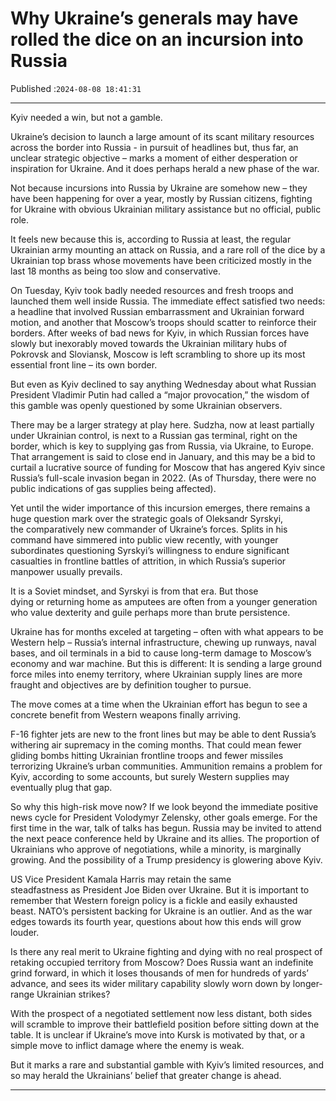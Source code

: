 # Why Ukraine’s generals may have rolled the dice on an incursion into Russia

Published :`2024-08-08 18:41:31`

---

Kyiv needed a win, but not a gamble.

Ukraine’s decision to launch a large amount of its scant military resources across the border into Russia - in pursuit of headlines but, thus far, an unclear strategic objective – marks a moment of either desperation or inspiration for Ukraine. And it does perhaps herald a new phase of the war.

Not because incursions into Russia by Ukraine are somehow new – they have been happening for over a year, mostly by Russian citizens, fighting for Ukraine with obvious Ukrainian military assistance but no official, public role.

It feels new because this is, according to Russia at least, the regular Ukrainian army mounting an attack on Russia, and a rare roll of the dice by a Ukrainian top brass whose movements have been criticized mostly in the last 18 months as being too slow and conservative.

On Tuesday, Kyiv took badly needed resources and fresh troops and launched them well inside Russia. The immediate effect satisfied two needs: a headline that involved Russian embarrassment and Ukrainian forward motion, and another that Moscow’s troops should scatter to reinforce their borders. After weeks of bad news for Kyiv, in which Russian forces have slowly but inexorably moved towards the Ukrainian military hubs of Pokrovsk and Sloviansk, Moscow is left scrambling to shore up its most essential front line – its own border.

But even as Kyiv declined to say anything Wednesday about what Russian President Vladimir Putin had called a “major provocation,” the wisdom of this gamble was openly questioned by some Ukrainian observers.

There may be a larger strategy at play here. Sudzha, now at least partially under Ukrainian control, is next to a Russian gas terminal, right on the border, which is key to supplying gas from Russia, via Ukraine, to Europe. That arrangement is said to close end in January, and this may be a bid to curtail a lucrative source of funding for Moscow that has angered Kyiv since Russia’s full-scale invasion began in 2022. (As of Thursday, there were no public indications of gas supplies being affected).

Yet until the wider importance of this incursion emerges, there remains a huge question mark over the strategic goals of Oleksandr Syrskyi, the comparatively new commander of Ukraine’s forces. Splits in his command have simmered into public view recently, with younger subordinates questioning Syrskyi’s willingness to endure significant casualties in frontline battles of attrition, in which Russia’s superior manpower usually prevails.

It is a Soviet mindset, and Syrskyi is from that era. But those dying or returning home as amputees are often from a younger generation who value dexterity and guile perhaps more than brute persistence.

Ukraine has for months exceled at targeting – often with what appears to be Western help – Russia’s internal infrastructure, chewing up runways, naval bases, and oil terminals in a bid to cause long-term damage to Moscow’s economy and war machine. But this is different: It is sending a large ground force miles into enemy territory, where Ukrainian supply lines are more fraught and objectives are by definition tougher to pursue.

The move comes at a time when the Ukrainian effort has begun to see a concrete benefit from Western weapons finally arriving.

F-16 fighter jets are new to the front lines but may be able to dent Russia’s withering air supremacy in the coming months. That could mean fewer gliding bombs hitting Ukrainian frontline troops and fewer missiles terrorizing Ukraine’s urban communities. Ammunition remains a problem for Kyiv, according to some accounts, but surely Western supplies may eventually plug that gap.

So why this high-risk move now? If we look beyond the immediate positive news cycle for President Volodymyr Zelensky, other goals emerge. For the first time in the war, talk of talks has begun. Russia may be invited to attend the next peace conference held by Ukraine and its allies. The proportion of Ukrainians who approve of negotiations, while a minority, is marginally growing. And the possibility of a Trump presidency is glowering above Kyiv.

US Vice President Kamala Harris may retain the same steadfastness as President Joe Biden over Ukraine. But it is important to remember that Western foreign policy is a fickle and easily exhausted beast. NATO’s persistent backing for Ukraine is an outlier. And as the war edges towards its fourth year, questions about how this ends will grow louder.

Is there any real merit to Ukraine fighting and dying with no real prospect of retaking occupied territory from Moscow? Does Russia want an indefinite grind forward, in which it loses thousands of men for hundreds of yards’ advance, and sees its wider military capability slowly worn down by longer-range Ukrainian strikes?

With the prospect of a negotiated settlement now less distant, both sides will scramble to improve their battlefield position before sitting down at the table. It is unclear if Ukraine’s move into Kursk is motivated by that, or a simple move to inflict damage where the enemy is weak.

But it marks a rare and substantial gamble with Kyiv’s limited resources, and so may herald the Ukrainians’ belief that greater change is ahead.

---

